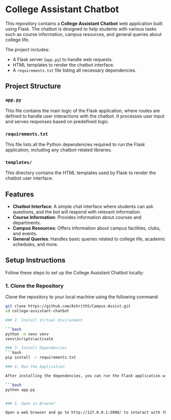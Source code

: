# College Assistant Chatbot

This repository contains a **College Assistant Chatbot** web application built using Flask. The chatbot is designed to help students with various tasks such as course information, campus resources, and general queries about college life.

The project includes:
- A Flask server (`app.py`) to handle web requests.
- HTML templates to render the chatbot interface.
- A `requirements.txt` file listing all necessary dependencies.

## Project Structure


### `app.py`
This file contains the main logic of the Flask application, where routes are defined to handle user interactions with the chatbot. It processes user input and serves responses based on predefined logic.

### `requirements.txt`
This file lists all the Python dependencies required to run the Flask application, including any chatbot-related libraries.

### `templates/`
This directory contains the HTML templates used by Flask to render the chatbot user interface.

## Features

- **Chatbot Interface**: A simple chat interface where students can ask questions, and the bot will respond with relevant information.
- **Course Information**: Provides information about courses and departments.
- **Campus Resources**: Offers information about campus facilities, clubs, and events.
- **General Queries**: Handles basic queries related to college life, academic schedules, and more.

## Setup Instructions

Follow these steps to set up the College Assistant Chatbot locally:

### 1. Clone the Repository

Clone the repository to your local machine using the following command:

```bash
git clone https://github.com/Ashrith5/Campus-Assist.git
cd college-assistant-chatbot

### 2. Install Virtual Environment

```bash
python -m venv venv
venv\Scripts\activate

### 3. Install Dependencies
```bash
pip install -r requirements.txt

### 4. Run the Application

After installing the dependencies, you can run the Flask application with:

```bash
python app.py


### 5. Open in Browser

Open a web browser and go to http://127.0.0.1:5000/ to interact with the College Assistant Chatbot.

